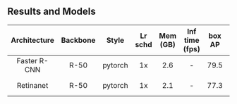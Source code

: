 ## Results and Models

| Architecture | Backbone  | Style   | Lr schd | Mem (GB) | Inf time (fps) | box AP | Download |
|:------------:|:---------:|:-------:|:-------:|:--------:|:--------------:|:------:|:--------:|
| Faster R-CNN | R-50      | pytorch | 1x      | 2.6   | -          | 79.5  |[model](https://open-mmlab.s3.ap-northeast-2.amazonaws.com/mmdetection/v2.0/pascal_voc/faster_rcnn_r50_fpn_1x_voc0712/faster_rcnn_r50_fpn_1x_voc0712_20200624-c9895d40.pth) &#124; [log](https://open-mmlab.s3.ap-northeast-2.amazonaws.com/mmdetection/v2.0/pascal_voc/faster_rcnn_r50_fpn_1x_voc0712/20200623_015208.log.json) |
| Retinanet    | R-50      | pytorch | 1x      | 2.1   | -          | 77.3  |[model](https://open-mmlab.s3.ap-northeast-2.amazonaws.com/mmdetection/v2.0/pascal_voc/retinanet_r50_fpn_1x_voc0712/retinanet_r50_fpn_1x_voc0712_20200617-47cbdd0e.pth) &#124; [log](https://open-mmlab.s3.ap-northeast-2.amazonaws.com/mmdetection/v2.0/pascal_voc/retinanet_r50_fpn_1x_voc0712/retinanet_r50_fpn_1x_voc0712_20200616_014642.log.json) |
